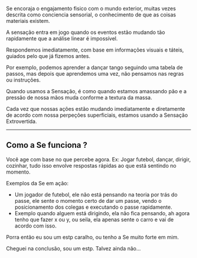 Se encoraja o engajamento fisico com o mundo exterior, muitas vezes descrita como conciencia sensorial, o conhecimento de que as coisas materiais existem. 

A sensação entra em jogo quando os eventos estão mudando tão rapidamente que a análise linear é impossível. 

Respondemos imediatamente, com base em informações visuais e táteis, guiados pelo que já fizemos antes.

Por exemplo, podemos aprender a dançar tango seguindo uma tabela de passos, mas depois que aprendemos uma vez, não pensamos nas regras ou instruções.

Quando usamos a Sensação, é como quando estamos amassando pão e a pressão de nossa mãos muda conforme a textura da massa. 

Cada vez que nossas ações estão mudando imediatamente e diretamente de acordo com nossa perpeções superficiais, estamos usando a Sensação Extrovertida. 

----

## Como a Se funciona ? 

Você age com base no que percebe agora.
	Ex: Jogar futebol, dançar, dirigir, cozinhar, tudo isso envolve respostas rápidas ao que está sentindo no momento.

Exemplos da Se em ação:
- Um jogador de futebol, ele não está pensando na teoria por trás do passe, ele sente o momento certo de dar um passe, vendo o posicionamento dos colegas e executando o passe rapidamente.
- Exemplo quando alguem está dirigindo, ela não fica pensando, ah agora tenho que fazer x ou y, ou seila, ela apenas sente o carro e vai de acordo com isso.

Porra então eu sou um estp caralho, ou tenho a Se muito forte em mim.

Cheguei na conclusão, sou um estp. Talvez ainda não...




